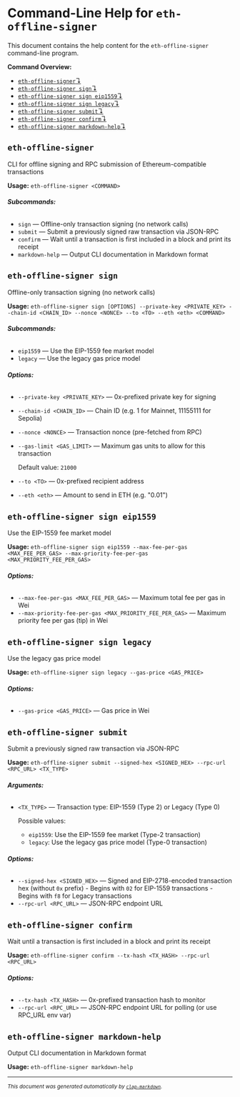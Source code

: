 # Command-Line Help for `eth-offline-signer`

This document contains the help content for the `eth-offline-signer` command-line program.

**Command Overview:**

* [`eth-offline-signer`↴](#eth-offline-signer)
* [`eth-offline-signer sign`↴](#eth-offline-signer-sign)
* [`eth-offline-signer sign eip1559`↴](#eth-offline-signer-sign-eip1559)
* [`eth-offline-signer sign legacy`↴](#eth-offline-signer-sign-legacy)
* [`eth-offline-signer submit`↴](#eth-offline-signer-submit)
* [`eth-offline-signer confirm`↴](#eth-offline-signer-confirm)
* [`eth-offline-signer markdown-help`↴](#eth-offline-signer-markdown-help)

## `eth-offline-signer`

CLI for offline signing and RPC submission of Ethereum-compatible transactions

**Usage:** `eth-offline-signer <COMMAND>`

###### **Subcommands:**

* `sign` — Offline-only transaction signing (no network calls)
* `submit` — Submit a previously signed raw transaction via JSON-RPC
* `confirm` — Wait until a transaction is first included in a block and print its receipt
* `markdown-help` — Output CLI documentation in Markdown format



## `eth-offline-signer sign`

Offline-only transaction signing (no network calls)

**Usage:** `eth-offline-signer sign [OPTIONS] --private-key <PRIVATE_KEY> --chain-id <CHAIN_ID> --nonce <NONCE> --to <TO> --eth <eth> <COMMAND>`

###### **Subcommands:**

* `eip1559` — Use the EIP-1559 fee market model
* `legacy` — Use the legacy gas price model

###### **Options:**

* `--private-key <PRIVATE_KEY>` — 0x-prefixed private key for signing
* `--chain-id <CHAIN_ID>` — Chain ID (e.g. 1 for Mainnet, 11155111 for Sepolia)
* `--nonce <NONCE>` — Transaction nonce (pre-fetched from RPC)
* `--gas-limit <GAS_LIMIT>` — Maximum gas units to allow for this transaction

  Default value: `21000`
* `--to <TO>` — 0x-prefixed recipient address
* `--eth <eth>` — Amount to send in ETH (e.g. "0.01")



## `eth-offline-signer sign eip1559`

Use the EIP-1559 fee market model

**Usage:** `eth-offline-signer sign eip1559 --max-fee-per-gas <MAX_FEE_PER_GAS> --max-priority-fee-per-gas <MAX_PRIORITY_FEE_PER_GAS>`

###### **Options:**

* `--max-fee-per-gas <MAX_FEE_PER_GAS>` — Maximum total fee per gas in Wei
* `--max-priority-fee-per-gas <MAX_PRIORITY_FEE_PER_GAS>` — Maximum priority fee per gas (tip) in Wei



## `eth-offline-signer sign legacy`

Use the legacy gas price model

**Usage:** `eth-offline-signer sign legacy --gas-price <GAS_PRICE>`

###### **Options:**

* `--gas-price <GAS_PRICE>` — Gas price in Wei



## `eth-offline-signer submit`

Submit a previously signed raw transaction via JSON-RPC

**Usage:** `eth-offline-signer submit --signed-hex <SIGNED_HEX> --rpc-url <RPC_URL> <TX_TYPE>`

###### **Arguments:**

* `<TX_TYPE>` — Transaction type: EIP-1559 (Type 2) or Legacy (Type 0)

  Possible values:
  - `eip1559`:
    Use the EIP-1559 fee market (Type-2 transaction)
  - `legacy`:
    Use the legacy gas price model (Type-0 transaction)


###### **Options:**

* `--signed-hex <SIGNED_HEX>` — Signed and EIP-2718-encoded transaction hex (without `0x` prefix) - Begins with `02` for EIP-1559 transactions - Begins with `f8` for Legacy transactions
* `--rpc-url <RPC_URL>` — JSON-RPC endpoint URL



## `eth-offline-signer confirm`

Wait until a transaction is first included in a block and print its receipt

**Usage:** `eth-offline-signer confirm --tx-hash <TX_HASH> --rpc-url <RPC_URL>`

###### **Options:**

* `--tx-hash <TX_HASH>` — 0x-prefixed transaction hash to monitor
* `--rpc-url <RPC_URL>` — JSON-RPC endpoint URL for polling (or use RPC_URL env var)



## `eth-offline-signer markdown-help`

Output CLI documentation in Markdown format

**Usage:** `eth-offline-signer markdown-help`



<hr/>

<small><i>
    This document was generated automatically by
    <a href="https://crates.io/crates/clap-markdown"><code>clap-markdown</code></a>.
</i></small>

